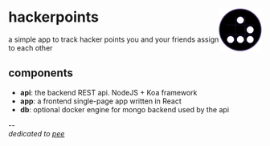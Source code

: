 # hackerpoints <img align="right" src="https://raw.githubusercontent.com/rossja/hackerpoints/main/hacker-emblem.png" alt="the hacker glider emblem" />

a simple app to track hacker points you and your friends assign to
each other

## components

* **api**: the backend REST api. NodeJS + Koa framework
* **app**: a frontend single-page app written in React
* **db**: optional docker engine for mongo backend used by the api

-- <br />
*dedicated to [pee](https://github.com/pee)*
